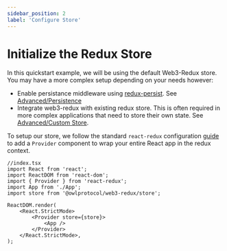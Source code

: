 ```yaml
---
sidebar_position: 2
label: 'Configure Store'
---
```


# Initialize the Redux Store

In this quickstart example, we will be using the default Web3-Redux store. You may have a more complex setup depending on your needs however:

-   Enable persistance middleware using [redux-persist](https://github.com/rt2zz/redux-persist). See [Advanced/Persistence](/docs/web3-redux-advanced/persistence)
-   Integrate web3-redux with existing redux store. This is often required in more complex applications that need to store their own state. See [Advanced/Custom Store](../web3-redux-advanced/custom_store.md).

To setup our store, we follow the standard `react-redux` configuration [guide](https://redux.js.org/usage/configuring-your-store) to add a `Provider` component to wrap your entire React app in the redux context.

```tsx
//index.tsx
import React from 'react';
import ReactDOM from 'react-dom';
import { Provider } from 'react-redux';
import App from './App';
import store from '@owlprotocol/web3-redux/store';

ReactDOM.render(
    <React.StrictMode>
        <Provider store={store}>
            <App />
        </Provider>
    </React.StrictMode>,
);
```
